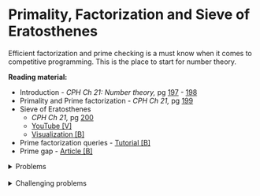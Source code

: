 # Primality, Factorization and Sieve of Eratosthenes
Efficient factorization and prime checking is a must know when it comes to competitive programming. This is the place to start for number theory.

**Reading material:**
* Introduction - *CPH Ch 21: Number theory,* pg [197](https://cses.fi/book/book.pdf#page=207) - [198](https://cses.fi/book/book.pdf#page=208)
* Primality and Prime factorization - *CPH Ch 21,* pg [199](https://cses.fi/book/book.pdf#page=209)
* Sieve of Eratosthenes
    * *CPH Ch 21,* pg [200](https://cses.fi/book/book.pdf#page=210)
    * [YouTube [V]](https://www.youtube.com/watch?v=pKvGYOnO9Ao)
    * [Visualization [B]](https://brilliant.org/wiki/sieve-of-eratosthenes/)
* Prime factorization queries - [Tutorial [B]](https://www.geeksforgeeks.org/prime-factorization-using-sieve-olog-n-multiple-queries/)
* Prime gap - [Article [B]](https://primes.utm.edu/notes/gaps.html)

<details>
<summary>Problems</summary>
<ul>
    <li><a href="https://www.spoj.com/problems/FACT0/">Spoj FACT0</a></li>
    <li><a href="https://codeforces.com/problemset/problem/17/A">CF 17 A</a></li>
    <li><a href="https://codeforces.com/contest/26/problem/A">CF 26 A</a></li>
    <li><a href="https://codeforces.com/problemset/problem/776/B">CF 776 B</a></li>
    <li><a href="https://codeforces.com/problemset/problem/154/B">CF 154 B</a></li>
    <li><a href="https://www.spoj.com/problems/DIV/">Spoj DIV</a></li>
    <li><a href="https://www.spoj.com/problems/FACTCG2/">Spoj FACTCG2</a> <a href="http://p.ip.fi/ZcNP">(solution)</a></li>
</ul>
</details>
<br/>

<details>
<summary>Challenging problems</summary>
<ul>
    <li><a href="https://codeforces.com/contest/584/problem/D">CF 584 D</a></li>
    <li><a href="https://codeforces.com/problemset/problem/111/B">CF 111 B</a></li>
</ul>
</details>
